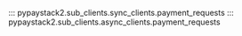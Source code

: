 ::: pypaystack2.sub_clients.sync_clients.payment_requests
::: pypaystack2.sub_clients.async_clients.payment_requests

